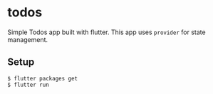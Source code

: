 # todos

Simple Todos app built with flutter.
This app uses `provider` for state management.

## Setup

```
$ flutter packages get
$ flutter run
```
